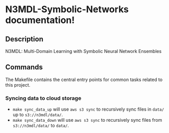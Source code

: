 # N3MDL-Symbolic-Networks documentation!

## Description

N3MDL: Multi-Domain Learning with Symbolic Neural Network Ensembles

## Commands

The Makefile contains the central entry points for common tasks related to this project.

### Syncing data to cloud storage

* `make sync_data_up` will use `aws s3 sync` to recursively sync files in `data/` up to `s3://n3mdl/data/`.
* `make sync_data_down` will use `aws s3 sync` to recursively sync files from `s3://n3mdl/data/` to `data/`.


